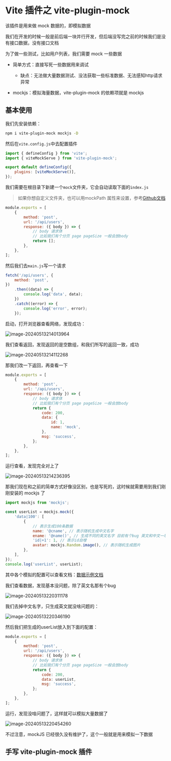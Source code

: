 # Vite 插件之 vite-plugin-mock

该插件是用来做 mock 数据的，即模拟数据

我们在开发的时候一般是前后端一块并行开发，但后端没写完之前的时候我们是没有接口数据，没有接口文档

为了做一些测试，比如用户列表，我们需要 mock 一些数据

- 简单方式：直接写死一些数据用来调试
  - 缺点：无法做大量数据测试、没法获取一些标准数据、无法感知http请求异常

- mockjs：模拟海量数据，vite-plugin-mock 的依赖项就是 mockjs

## 基本使用

我们先安装依赖：

```bash
npm i vite-plugin-mock mockjs -D
```

然后在`vite.config.js`中去配置插件

```js
import { defineConfig } from 'vite';
import { viteMockServe } from 'vite-plugin-mock';

export default defineConfig({
	plugins: [viteMockServe()],
});
```

我们需要在根目录下新建一个`mock`文件夹，它会自动读取下面的`index.js`

> 如果你想自定义文件夹，也可以用mockPath 属性来设置，参考[Github文档](https://github.com/vbenjs/vite-plugin-mock)

```js
module.exports = [
	{
		method: 'post',
		url: '/api/users',
		response: ({ body }) => {
			// body 请求体
			// 比如我们有个分页 page pageSize 一般会放body
			return [];
		},
	},
];
```

然后我们去`main.js`写一个请求

```js
fetch('/api/users', {
	method: 'post',
})
	.then((data) => {
		console.log('data', data);
	})
	.catch((error) => {
		console.log('error', error);
	});
```

启动，打开浏览器查看网络，发现成功：

![image-20240513214013964](https://chen-1320883525.cos.ap-chengdu.myqcloud.com/img/image-20240513214013964.png)

我们查看返回，发现返回的是空数组，和我们所写的返回一致，成功

![image-20240513214112268](https://chen-1320883525.cos.ap-chengdu.myqcloud.com/img/image-20240513214112268.png)

那我们改一下返回，再查看一下

```js
module.exports = [
	{
		method: 'post',
		url: '/api/users',
		response: ({ body }) => {
			// body 请求体
			// 比如我们有个分页 page pageSize 一般会放body
			return {
				code: 200,
				data: {
					id: 1,
					name: 'mock',
				},
				msg: 'success',
			};
		},
	},
];
```

运行查看，发现完全对上了

![image-20240513214236395](https://chen-1320883525.cos.ap-chengdu.myqcloud.com/img/image-20240513214236395.png)

那我们现在和之前的简单方式好像没区别，也是写死的，这时候就需要用到我们刚刚安装的 mockjs 了

```js
import mockjs from 'mockjs';

const userList = mockjs.mock({
	'data|100': [
		{
			// 表示生成100条数据
			name: '@cname', // 表示随机生成中文名字
			ename: '@name()', // 生成不同的英文名字 目前有个bug 英文和中文一块，英文也会生成中文
			'id|+1': 1, // 表示id自增
			avatar: mockjs.Random.image(), // 表示随机生成图片
		},
	],
});
console.log('userList', userList);
```

其中各个模拟的配置可以查看文档：[数据示例文档](http://mockjs.com/examples.html)

我们查看数据，发现基本没问题，除了英文名那有个bug

![image-20240513220311178](https://chen-1320883525.cos.ap-chengdu.myqcloud.com/img/image-20240513220311178.png)

我们去掉中文名字，只生成英文就没啥问题的：

![image-20240513220346190](https://chen-1320883525.cos.ap-chengdu.myqcloud.com/img/image-20240513220346190.png)

然后我们把生成的userList放入到下面的配置：

```js
module.exports = [
	{
		method: 'post',
		url: '/api/users',
		response: ({ body }) => {
			// body 请求体
			// 比如我们有个分页 page pageSize 一般会放body
			return {
				code: 200,
				data: userList,
				msg: 'success',
			};
		},
	},
];
```

运行，发现没啥问题了，这样就可以模拟大量数据了

![image-20240513220454260](https://chen-1320883525.cos.ap-chengdu.myqcloud.com/img/image-20240513220454260.png)

不过注意，mockJS 已经很久没有维护了，这个一般就是用来模拟一下数据

## 手写 vite-plugin-mock 插件

